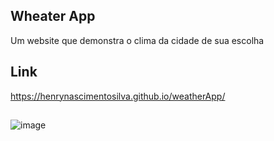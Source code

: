 ## Wheater App
Um website que demonstra o clima da cidade de sua escolha
## Link
https://henrynascimentosilva.github.io/weatherApp/
## 
![image](https://github.com/HenryNascimentoSilva/weatherApp/assets/115803233/41a6e509-4f99-47a7-9544-8abe98c88333)
